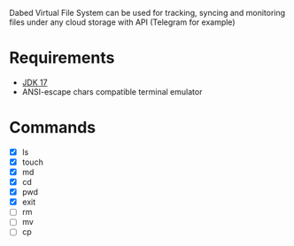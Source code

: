 Dabed Virtual File System can be used for tracking, syncing and monitoring files under any cloud storage with API (Telegram for example)



# Requirements

- [JDK 17](https://www.oracle.com/java/technologies/javase/jdk17-archive-downloads.html)
- ANSI-escape chars compatible terminal emulator

# Commands

- [x] ls
- [x] touch
- [x] md
- [x] cd
- [x] pwd
- [x] exit
- [ ] rm
- [ ] mv
- [ ] cp